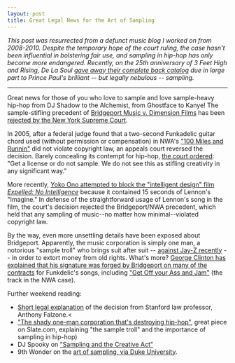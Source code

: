 ```yaml
---
layout: post
title: Great Legal News for the Art of Sampling
---
```


*This post was resurrected from a defunct music blog I worked on from 2008-2010. Despite the temporary hope of the court ruling, the case hasn't been influential in bolstering fair use, and sampling in hip-hop has only become more endangered. Recently, on the 25th anniversary of *3 Feet High and Rising*, De La Soul [gave away their complete back catalog](http://www.businessweek.com/articles/2014-02-14/why-de-la-soul-is-giving-away-all-of-its-music-for-free) due in large part to Prince Paul's brilliant -- but legally nebulous -- sampling.*

- - -

Great news for those of you who love to sample and love sample-heavy hip-hop from DJ Shadow to the Alchemist, from Ghostface to Kanye! The sample-stifling precedent of [Bridgeport Music v. Dimension Films](http://en.wikipedia.org/wiki/Bridgeport_Music_Inc._v._Dimension_Films) has been [rejected by the New York Supreme Court](http://lessig.org/mt/mt-tb.cgi/2256).  
  
In 2005, after a federal judge found that a two-second Funkadelic guitar chord used (without permission or compensation) in NWA's ["100 Miles and Runnin"](http://www.youtube.com/watch?v=B6YOq2xn3k4) did not violate copyright law, an appeals court reversed the decision. Barely concealing its contempt for hip-hop, [the court ordered](http://www.usatoday.com/tech/news/techpolicy/2004-09-08-sampling-ruling_x.htm): "Get a license or do not sample. We do not see this as stifling creativity in any significant way."  
  
More recently, [Yoko Ono attempted to block the "intelligent design" film _Expelled: No Intelligence_](http://www.reuters.com/article/entertainmentNews/idUSN2320158220080423) because it contained 15 seconds of Lennon's "Imagine." In defense of the straightforward usage of Lennon's song in the film, the court's decision rejected the Bridgeport/NWA precedent, which held that any sampling of music--no matter how minimal--violated copyright law.
  
By the way, even more unsettling details have been exposed about Bridgeport. Apparently, the music corporation is simply one man, a notorious "sample troll" who brings suit after suit -- [against Jay-Z recently](http://hiphoparchive.org/thecircle/2006/12/01/jay-z-versus-the-sample-troll/) -- in order to extort money from old rights. What's more? [George Clinton has explained that his signature was forged by Bridgeport on many of the contracts](http://www.techdirt.com/blog.php?company=bridgeport) for Funkdelic's songs, including ["Get Off your Ass and Jam"](http://www.youtube.com/watch?v=siLtUWq0xio) (the track in the NWA case).  
  
Further weekend reading:  
*   [Short legal explanation](http://cyberlaw.stanford.edu/node/5833) of the decision from Stanford law professor, Anthony Falzone.<
*   ["The shady one-man corporation that's destroying hip-hop"](http://www.slate.com/id/2153961/), great piece on Slate.com, explaining "the sample troll" and the importance of sampling in hip-hop)
*   DJ Spooky on ["Sampling and the Creative Act"](http://www.realitysandwich.com/in_through_out_door_sampling_and_creative_act)
*   9th Wonder on the [art of sampling, via Duke University](http://www.youtube.com/embed/YLg5qwfhHnA).
